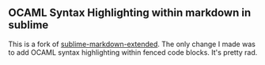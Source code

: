 ## OCAML Syntax Highlighting within markdown in sublime

This is a fork of [sublime-markdown-extended](https://github.com/jonschlinkert/sublime-markdown-extended). The only change I made was to add OCAML syntax highlighting within fenced code blocks. It's pretty rad.